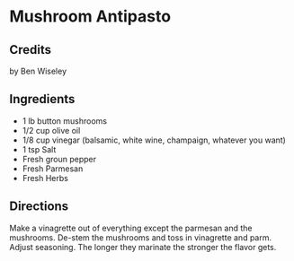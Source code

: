 # Mushroom Antipasto 

<!-- BEGIN content -->

## Credits

by Ben Wiseley

## Ingredients

- 1 lb button mushrooms
- 1/2 cup olive oil
- 1/8 cup vinegar (balsamic, white wine, champaign, whatever you want)
- 1 tsp Salt
- Fresh groun pepper
- Fresh Parmesan
- Fresh Herbs

## Directions

Make a vinagrette out of everything except the parmesan and the mushrooms. De-stem the mushrooms and toss in vinagrette and parm. Adjust seasoning. The longer they marinate the stronger the flavor gets.

<!-- Saved in parser cache with key mudabon_recipe:pcache:idhash:1294-0!1!0!0!!en!2 and timestamp 20071117175407 --><!-- END content -->

